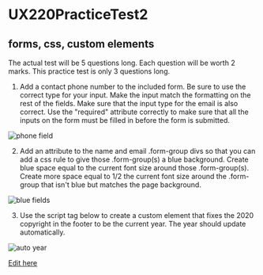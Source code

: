 # UX220PracticeTest2
## forms, css, custom elements

The actual test will be 5 questions long. Each question will be worth 2 marks. This practice test is only 3 questions long.

1. Add a contact phone number to the included form. Be sure to use the correct type for your input. 
Make the input match the formatting on the rest of the fields. Make sure that the input type for the 
email is also correct. Use the "required" attribute correctly to make sure that all the inputs on the 
form must be filled in before the form is submitted.

![phone field](readmeimages/phone.png)

2. Add an attribute to the name and email .form-group divs so that you can add a css rule to give those .form-group(s) a blue background. 
Create blue space equal to the current font size around those .form-group(s). Create more space equal to 1/2 the current font size around 
the .form-group that isn't blue but matches the page background.

![blue fields](readmeimages/form-blue.png)

3. Use the script tag below to create a custom element that fixes the 2020 copyright in the footer to be the current year.
The year should update automatically.

![auto year](readmeimages/copyright.png)

[Edit here](https://diy-pwa.dev/~/gh/leap0489/UX220PracticeTest2)
